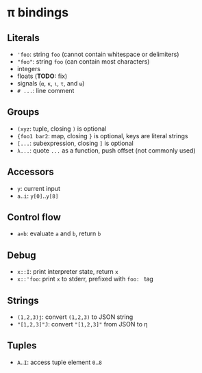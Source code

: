 # π bindings
## Literals
+ `'foo`: string `foo` (cannot contain whitespace or delimiters)
+ `"foo"`: string `foo` (can contain most characters)
+ integers
+ floats (**TODO:** fix)
+ signals (`α`, `κ`, `ι`, `τ`, and `ω`)
+ `# ...`: line comment


## Groups
+ `(xyz`: tuple, closing `)` is optional
+ `{foo1 bar2`: map, closing `}` is optional, keys are literal strings
+ `[...`: subexpression, closing `]` is optional
+ `λ...`: quote `...` as a function, push offset (not commonly used)


## Accessors
+ `y`: current input
+ `a`..`i`: `y[0]`..`y[8]`


## Control flow
+ `a⋄b`: evaluate `a` and `b`, return `b`


## Debug
+ `x::I`: print interpreter state, return `x`
+ `x::'foo`: print `x` to stderr, prefixed with `foo: ` tag


## Strings
+ `(1,2,3)j`: convert `(1,2,3)` to JSON string
+ `"[1,2,3]"J`: convert `"[1,2,3]"` from JSON to η


## Tuples
+ `A`..`I`: access tuple element `0`..`8`
